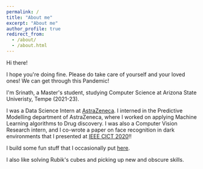 ```yaml
---
permalink: /
title: "About me"
excerpt: "About me"
author_profile: true
redirect_from: 
  - /about/
  - /about.html
---
```


Hi there!

I hope you're doing fine. Please do take care of yourself and your loved ones! We can get through this Pandemic!

I'm Srinath, a Master's student, studying Computer Science at Arizona State Univeristy, Tempe (2021-23).

I was a Data Science Intern at [AstraZeneca](https://www.linkedin.com/company/astrazeneca/). I interned in the Predictive Modelling department of AstraZeneca, where I worked on applying Machine Learning algorithms to Drug discovery. I was also a Computer Vision Research intern, and I co-wrote a paper on face recognition in dark environments that I presented at [IEEE CICT 2020](https://ieeexplore.ieee.org/document/9312106)!!

I build some fun stuff that I occasionally put [here](https://srinathvrao.github.io/year-archive/).

I also like solving Rubik's cubes and picking up new and obscure skills.
